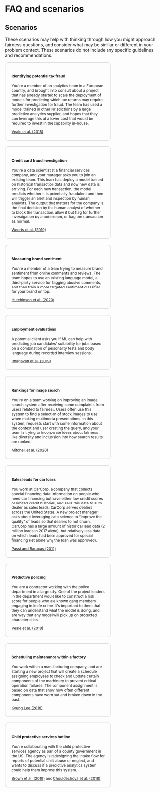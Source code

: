# FAQ and scenarios

## Scenarios
These scenarios may help with thinking through how you might approach fairness questions, and consider what may be similar or different in your problem context.  These scenarios do not include any specific guidelines and recommendations.


<div class="Scenario">
  <h4>Identifying potential tax fraud</h4>
  <p>You're a member of an analytics team in a European country, and brought in to consult about a project that has already started to scale the deployment of models for predicting which tax returns may require further investigation for fraud.  The team has used a model trained in other jurisdictions by a large predictive analytics supplier, and hopes that they can leverage this at a lower cost that would be required to invest in the capability in-house.
  </p>
  <a href="https://arxiv.org/pdf/1802.01029.pdf">Veale et al. (2018)</a>
</div>

<div class="Scenario">
  <h4>Credit card fraud investigation</h4>
  <p>You're a data scientist at a financial services company, and your manager asks you to join an existing team.  This team has deploy a model trained on historical transaction data and now new data is arriving.  For each new transaction, the model predicts whether it is potentially fraudulent and then will trigger an alert and inspection by human analysts.  The output that matters for the company is the final decision by the human analyst of whether to block the transaction, allow it but flag for further investigation by anothe team, or flag the transaction as normal.
  </p>
  <a href="https://arxiv.org/abs/1907.03334">Weerts et al. (2019)</a>
</div>

<div class="Scenario">
  <h4>Measuring brand sentiment</h4>
  <p>You're a member of a team trying to measure brand sentiment from online comments and reviews.  The team hopes to use an existing language model, a third-party service for flagging abusive comments, and then train a more targeted sentiment classifier for your brand on top.
  </p>
  <a href="https://arxiv.org/pdf/2005.00813.pdf">Hutchinson et al. (2020)</a>
</div>

<div class="Scenario">
  <h4>Employment evaluations</h4>
  <p>A potential client asks you if ML can help with predicting job candidates' suitability for jobs based on a combination of personality tests and body language during recorded interview sessions.</p>
  <a href="https://arxiv.org/pdf/1906.09208.pdf">Rhagavan et al. (2019)</a>
</div>

<div class="Scenario">
  <h4>Rankings for image search</h4>
  <p>
    You're on a team working on improving an image search system after receiving some complaints from users related to fairness.  Users often use this system to find a selection of stock images to use when making multimedia presentations.  In this system, requests start with some information about the context and user creating the query, and your team is trying to incorporate ideas about fairness like diversity and inclusision into how search results are ranked.
  </p>
  <a href="https://arxiv.org/pdf/2002.03256.pdf">Mitchell et al. (2020)</a>
</div>

<div class="Scenario">
  <h4>Sales leads for car loans</h4>
  <p>You work at CarCorp, a company that collects special financing data: information on people who need car financing but have either low credit scores or limited credit histories, and sells this data to auto dealer as sales leads.  CarCorp  serves dealers across the United States.  A new project manager asks about leveraging data science to “improve the quality” of leads so that dealers to not churn.  CarCorp has a large amount of historical lead data (2 million leads in 2017 alone), but relatively less data on which leads had been approved for special financing (let alone why the loan was approved).
  </p>
  <a href="https://arxiv.org/ftp/arxiv/papers/1901/1901.02547.pdf">Passi and Barocas (2019)</a>
</div>

<div class="Scenario">
  <h4>Predictive policing</h4>
  <p>You are a contractor working with the police department in a large city.  One of the project leaders in the department would like to construct a risk score for people who are known gang members engaging in knife crime.  It's important to them that they can understand what the model is doing, and are way that any model will pick up on protected characteristics.
  </p>
  <a href="https://arxiv.org/pdf/1802.01029.pdf">Veale et al. (2018)</a>
</div>

<div class="Scenario">
  <h4>Scheduling maintenance within a factory</h4>
  <p>You work within a manufacturing company, and are starting a new project that will create a schedule assigning employees to check and update certain components of the machinery to prevent critical operation failures. The component assignment is based on data that show how often different components have worn out and broken down in the past.
  </p>
  <a href="https://ischool.utexas.edu/~ml48959/materials/Publication/2018-AlgoManagePerception.pdf">Kyung Lee (2018)</a>
</div>

<div class="Scenario">
  <h4>Child protective services hotline</h4>
  <p>You're collaborating with the child protective services agency as part of a county government in the US.  The agency is redesigning the intake flow for reports of potential child abuse or neglect, and wants to discuss if a predictive analytics system could help them improve this system.
  </p>
  <a href="https://www.andrew.cmu.edu/user/achoulde/files/accountability_final_balanced.pdf">Brown et al. (2019)</a> and <a href="http://proceedings.mlr.press/v81/chouldechova18a/chouldechova18a.pdf">Chouldechova et al. (2018)</a>
</div>

<style>
    .Scenario {
      margin-bottom: 20px;
      font-size: 12px;
      padding: 20px;
      border: 1px solid #ccc;
      border-radius: 10px;
      width: 300px;
      display: inline-block;
    }

    /* see https://www.w3schools.com/howto/howto_css_flip_card.asp */
     /* The flip card container - set the width and height to whatever you want. We have added the border property to demonstrate that the flip itself goes out of the box on hover (remove perspective if you don't want the 3D effect */
    .flip-card {
      background-color: transparent;
      width: 300px;
      height: 200px;
    }

    /* This container is needed to position the front and back side */
    .flip-card-inner {
      position: relative;
      width: 100%;
      height: 100%;
      text-align: left;
      transition: transform 400ms;
      transform-style: preserve-3d;
    }

    /* Do an horizontal flip when you move the mouse over the flip box container */
    .flip-card:hover .flip-card-inner {
      transform: rotateY(180deg);
    }

    /* Position the front and back side */
    .flip-card-front, .flip-card-back {
      cursor: default;
      border: 1px solid #ccc;
      border-radius: 10px;
      overflow-y: scroll;
      position: absolute;
      width: 100%;
      height: 100%;
      -webkit-backface-visibility: hidden; /* Safari */
      backface-visibility: hidden;
    }

    /* Style the front side (fallback if image is missing) */
    .flip-card-front {
      background-color: white;
      color: black;
      padding: 20px;
    }

    /* Style the back side */
    .flip-card-back {
      padding: 20px;
      background-color: #f8f8f8;
      color: #333;
      transform: rotateY(180deg);
    } 
  </style>